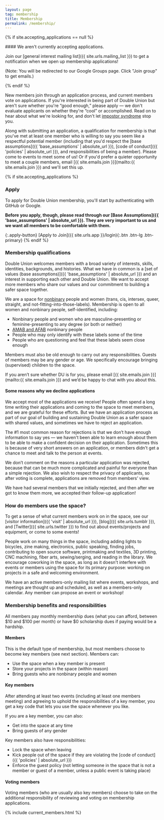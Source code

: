 ```yaml
---
layout: page
tag: membership
title: Membership
permalink: /membership/
---
```


{% if site.accepting_applications == null %}
<div class='alert' markdown='1'>
#### We aren't currently accepting applications.
  
Join our [general interest mailing list]({{ site.urls.mailing_list }}) to get a notification when we open up membership applications!

(Note: You will be redirected to our Google Groups page. Click "Join group" to get emails.)
</div>
{% endif %}

New members join through an application process, and current members vote on applications. If you're interested in being part of Double Union but aren't sure whether you're “good enough,” please apply &mdash; we don't evaluate applicants on whether they're “cool” or accomplished. Read on to hear about what we're looking for, and don't let [impostor syndrome](http://geekfeminism.wikia.com/wiki/Impostor_syndrome) stop you.

Along with submitting an application, a qualification for membership is that you've met at least one member who is willing to say you seem like a respectful potential member (including that you'd respect the [base assumptions]({{ 'base_assumptions' | absolute_url }}), [code of conduct]({{ 'policies' | absolute_url }}), and responsibilities of being a member). Please come to events to meet some of us! Or if you'd prefer a quieter opportunity to meet a couple members, email [{{ site.emails.join }}](mailto:{{ site.emails.join }}) and we'll set this up.

{% if site.accepting_applications %}
### Apply

To apply for Double Union membership, you'll start by authenticating with GitHub or Google.

**Before you apply, though, please read through our [Base Assumptions]({{ 'base_assumptions' | absolute_url }}). They are very important to us and we want all members to be comfortable with them.**

{:.apply-button}
[Apply to Join]({{ site.urls.app }}/login){:.btn .btn-lg .btn-primary}
{% endif %}

### Membership qualifications

Double Union welcomes members with a broad variety of interests, skills, identities, backgrounds, and histories. What we have in common is a [set of values (base assumptions)]({{ 'base_assumptions' | absolute_url }}) and an interest in supporting each other and Double Union. We want to accept more members who share our values and our commitment to building a safer space together.

We are a space for [nonbinary](https://transequality.org/issues/resources/understanding-non-binary-people-how-to-be-respectful-and-supportive) people and women (trans, cis, intersex, queer, straight, and not-fitting-into-those-labels). Membership is open to all women and nonbinary people, self-identified, including:
* Nonbinary people and women who are masculine-presenting or feminine-presenting to any degree (or both or neither)
* [AMAB and AFAB](https://www.glbtrt.ala.org/news/archives/2845) nonbinary people
* People who may only identify with these labels some of the time
* People who are questioning and feel that these labels seem close enough

Members must also be old enough to carry out any responsibilities. Guests of members may be any gender or age. We specifically encourage bringing (supervised) children to the space.

If you aren’t sure whether DU is for you, please email [{{ site.emails.join }}](mailto:{{ site.emails.join }})  and we’d be happy to chat with you about this.

#### Some reasons why we decline applications

We accept most of the applications we receive! People often spend a long time writing their applications and coming to the space to meet members, and we are grateful for these efforts. But we have an application process as part of our goal of building and sustaining Double Union as a safer space with shared values, and sometimes we have to reject an application.

The #1 most common reason for rejections is that we don’t have enough information to say yes &mdash; we haven't been able to learn enough about them to be able to make a confident decision on their application. Sometimes this is because of very short answers on an application, or members didn't get a chance to meet and talk to the person at events.

We don’t comment on the reasons a particular application was rejected, because that can be much more complicated and painful for everyone than a simple rejection. We also wish to respect the privacy of applicants, so after voting is complete, applications are removed from members’ view.

We have had several members that we initially rejected, and then after we got to know them more, we accepted their follow-up application!

### How do members use the space?

To get a sense of what current members work on in the space, see our [visitor information]({{ 'visit' | absolute_url }}), [blog]({{ site.urls.tumblr }}), and [Twitter]({{ site.urls.twitter }}) to find out about events/projects and equipment, or come to some events!

People work on many things in the space, including adding lights to bicycles, zine making, electronics, public speaking, finding jobs, contributing to open source software, printmaking and textiles, 3D printing, CNC machining, fiber arts, sewing/serging, and reading in the library. We encourage coworking in the space, as long as it doesn't interfere with events or members using the space for its primary purpose: working on projects in a safe and welcoming environment.

We have an active members-only mailing list where events, workshops, and meetings are thought up and scheduled, as well as a members-only calendar. Any member can propose an event or workshop!

### Membership benefits and responsibilities

All members pay monthly membership dues (what you can afford, between $10 and $100 per month) or have $0 scholarship dues if paying would be a hardship.

#### Members

This is the default type of membership, but most members choose to become key members (see next section). Members can:

* Use the space when a key member is present
* Store your projects in the space (within reason)
* Bring guests who are nonbinary people and women

#### Key members

After attending at least two events (including at least one members meeting) and agreeing to uphold the responsibilities of a key member, you get a key code that lets you use the space whenever you like.

If you are a key member, you can also:
* Get into the space at any time
* Bring guests of any gender

Key members also have responsibilities:
* Lock the space when leaving
* Kick people out of the space if they are violating the [code of conduct]({{ 'policies' | absolute_url }})
* Enforce the guest policy (not letting someone in the space that is not a member or guest of a member, unless a public event is taking place)

#### Voting members

Voting members (who are usually also key members) choose to take on the additional responsibility of reviewing and voting on membership applications.

{% include current_members.html %}
